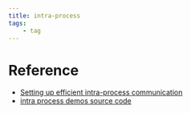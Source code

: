 ```yaml
---
title: intra-process
tags:
    - tag
---
```



# Reference
- [Setting up efficient intra-process communication](https://docs.ros.org/en/foxy/Tutorials/Demos/Intra-Process-Communication.html)
- [intra process demos source code](https://github.com/ros2/demos/tree/rolling/intra_process_demo)